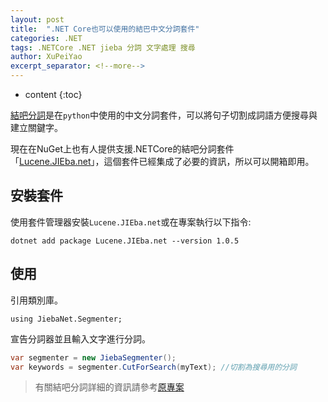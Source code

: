 ```yaml
---
layout: post
title:  ".NET Core也可以使用的結巴中文分詞套件"
categories: .NET
tags: .NETCore .NET jieba 分詞 文字處理 搜尋
author: XuPeiYao
excerpt_separator: <!--more-->
---
```


- content
{:toc}

[結吧分詞](https://github.com/fxsjy/jieba)是在`python`中使用的中文分詞套件，可以將句子切割成詞語方便搜尋與建立關鍵字。

現在在NuGet上也有人提供支援.NETCore的結吧分詞套件「[Lucene.JIEba.net](https://www.nuget.org/packages/Lucene.JIEba.net/)」，這個套件已經集成了必要的資訊，所以可以開箱即用。

<!--more-->

## 安裝套件

使用套件管理器安裝`Lucene.JIEba.net`或在專案執行以下指令:

```shell
dotnet add package Lucene.JIEba.net --version 1.0.5
```

## 使用

引用類別庫。

```chsarp
using JiebaNet.Segmenter;
```

宣告分詞器並且輸入文字進行分詞。

```csharp
var segmenter = new JiebaSegmenter();
var keywords = segmenter.CutForSearch(myText); //切割為搜尋用的分詞
```

> 有關結吧分詞詳細的資訊請參考[原專案](https://github.com/fxsjy/jieba)
